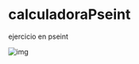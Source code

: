 # calculadoraPseint
ejercicio en pseint

![img](https://github.com/user-attachments/assets/2680b755-94f3-44a6-8848-9bc2d282126d)

